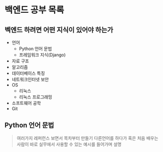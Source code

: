# 백엔드 공부 목록



## 벡엔드 하려면 어떤 지식이 있어야 하는가

- 언어
  - Python 언어 문법
  - 프레임워크 지식(Django)
- 자료 구조
- 알고리즘
- 데이터베이스 특징
- 네트워크인터넷 보안
- OS
  - 리눅스
  - 리눅스 프로그래밍
- 소프트웨어 공학
- Git



## Python 언어 문법

> 여러가지 레퍼런스 보면서 목차부터 만들기
> 다른언어를 하다가 혹은 처음 배우는 사람이 바로 실무에서 사용할 수 있는 예시를 들어가며 설명
